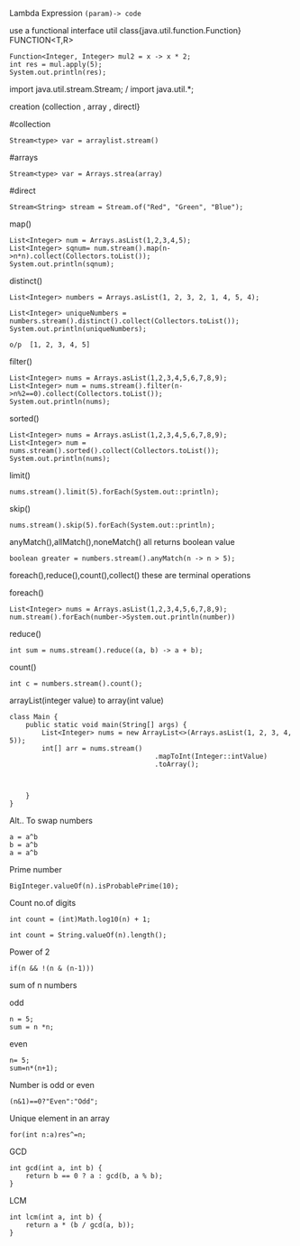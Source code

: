 
Lambda Expression
`(param)-> code`


use a functional interface 
util class{java.util.function.Function}
FUNCTION<T,R>

```
Function<Integer, Integer> mul2 = x -> x * 2;
int res = mul.apply(5);
System.out.println(res);
```


import java.util.stream.Stream;  / import java.util.*;


creation (collection , array , directl}

#collection

`Stream<type> var = arraylist.stream()`

#arrays

`Stream<type> var = Arrays.strea(array)`

#direct

`Stream<String> stream = Stream.of("Red", "Green", "Blue");`


map()

```
List<Integer> num = Arrays.asList(1,2,3,4,5);
List<Integer> sqnum= num.stream().map(n->n*n).collect(Collectors.toList());
System.out.println(sqnum);
```


distinct()
```
List<Integer> numbers = Arrays.asList(1, 2, 3, 2, 1, 4, 5, 4);
     
List<Integer> uniqueNumbers = numbers.stream().distinct().collect(Collectors.toList());
System.out.println(uniqueNumbers);
```
 `o/p  [1, 2, 3, 4, 5]`

filter()

```
List<Integer> nums = Arrays.asList(1,2,3,4,5,6,7,8,9);
List<Integer> num = nums.stream().filter(n->n%2==0).collect(Collectors.toList());
System.out.println(nums);
```

sorted()

```
List<Integer> nums = Arrays.asList(1,2,3,4,5,6,7,8,9);
List<Integer> num = nums.stream().sorted().collect(Collectors.toList());
System.out.println(nums);
```

limit()
```
nums.stream().limit(5).forEach(System.out::println);
```

skip()
```
nums.stream().skip(5).forEach(System.out::println);
```

anyMatch(),allMatch(),noneMatch()
all returns boolean value 
```
boolean greater = numbers.stream().anyMatch(n -> n > 5);
```


foreach(),reduce(),count(),collect()
these are terminal operations 
 
 foreach()

```
List<Integer> nums = Arrays.asList(1,2,3,4,5,6,7,8,9);
num.stream().forEach(number->System.out.println(number))
```

reduce()
```
int sum = nums.stream().reduce((a, b) -> a + b);
```

count()

```
int c = numbers.stream().count();
```


arrayList(integer value) to array(int value)

```
class Main {
    public static void main(String[] args) {
        List<Integer> nums = new ArrayList<>(Arrays.asList(1, 2, 3, 4, 5));
        int[] arr = nums.stream()
                                    .mapToInt(Integer::intValue)  
                                    .toArray();                   

        
    
    }
}

```


Alt..
To swap numbers
```
a = a^b
b = a^b
a = a^b
```

Prime number
```
BigInteger.valueOf(n).isProbablePrime(10);
```

Count no.of digits 
```
int count = (int)Math.log10(n) + 1;
```

```
int count = String.valueOf(n).length();
```

Power of 2 
```
if(n && !(n & (n-1)))
```

sum of  n numbers 

odd 
```
n = 5;
sum = n *n;
```

even 
```
n= 5;
sum=n*(n+1);
```

Number is odd or even 
```
(n&1)==0?"Even":"Odd";
```

Unique element in an array 
```
for(int n:a)res^=n;
```

GCD

```
int gcd(int a, int b) {
    return b == 0 ? a : gcd(b, a % b);
}
```
LCM
```
int lcm(int a, int b) {
    return a * (b / gcd(a, b));
}
```